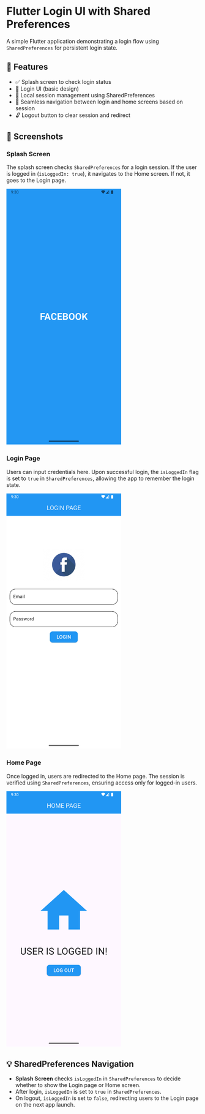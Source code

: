 # Flutter Login UI with Shared Preferences

A simple Flutter application demonstrating a login flow using `SharedPreferences` for persistent login state.

## 🚀 Features
- ✅ Splash screen to check login status
- 🎨 Login UI (basic design)
- 💾 Local session management using SharedPreferences
- 🔁 Seamless navigation between login and home screens based on session
- 🔓 Logout button to clear session and redirect

## 📸 Screenshots
### **Splash Screen**
The splash screen checks `SharedPreferences` for a login session. If the user is logged in (`isLoggedIn: true`), it navigates to the Home screen. If not, it goes to the Login page.

<img src="assets/splashScreen.png" width="300"/>

### **Login Page**
Users can input credentials here. Upon successful login, the `isLoggedIn` flag is set to `true` in `SharedPreferences`, allowing the app to remember the login state.

<img src="assets/loginPage.png" width="300"/>

### **Home Page**
Once logged in, users are redirected to the Home page. The session is verified using `SharedPreferences`, ensuring access only for logged-in users.

<img src="assets/homePage.png" width="300"/>

## 💡 SharedPreferences Navigation
- **Splash Screen** checks `isLoggedIn` in `SharedPreferences` to decide whether to show the Login page or Home screen.
- After login, `isLoggedIn` is set to `true` in `SharedPreferences`.
- On logout, `isLoggedIn` is set to `false`, redirecting users to the Login page on the next app launch.